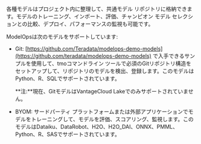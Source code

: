 各種モデルはプロジェクト内に整理して、共通モデル リポジトリに格納できます。モデルのトレーニング、インポート、評価、チャンピオン モデル セレクションとの比較、デプロイ、パフォーマンスの監視も可能です。

ModelOpsは次のモデルをサポートしています:

-   Git: [https://github.com/Teradata/modelops-demo-models](https://github.com/teradata/modelops-demo-models) で入手できるサンプルを使用して、tmoコマンドライン ツールで必須のGitリポジトリ構造をセットアップして、リポジトリのモデルを検出、登録します。このモデルはPython、R、SQLでサポートされています。

    **注:**現在、GitモデルはVantageCloud Lakeでのみサポートされていません。


-   BYOM: サードパーティ プラットフォームまたは外部アプリケーションでモデルをトレーニングして、モデルを評価、スコアリング、監視します。このモデルはDataiku、DataRobot、H2O、H2O_DAI、ONNX、PMML、Python、R、SASでサポートされています。


